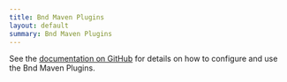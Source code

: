 ```yaml
---
title: Bnd Maven Plugins
layout: default
summary: Bnd Maven Plugins
---
```


See the [documentation on GitHub][1] for details on how to configure and
use the Bnd Maven Plugins.

[1]: https://github.com/bndtools/bnd/blob/master/maven/README.md
